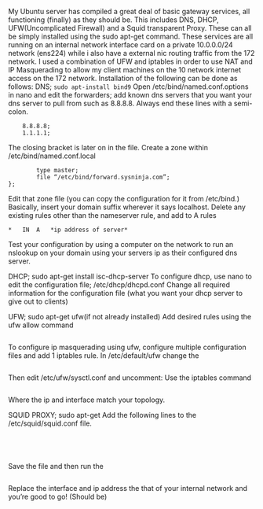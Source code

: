 My Ubuntu server has compiled a great deal of basic gateway services, all functioning (finally) as they should be. 
This includes DNS, DHCP, UFW(Uncomplicated Firewall) and a Squid transparent Proxy. These can all be simply installed using the 
sudo apt-get command. These services are all running on an internal network interface card on a private 10.0.0.0/24 network (ens224) 
while i also have a external nic routing traffic from the 172 network. I used a combination of UFW and iptables in order to use NAT 
and IP Masquerading to allow my client machines on the 10 network internet access on the 172 network.
Installation of the following can be done as follows:
DNS; 
```sudo apt-install bind9```
Open /etc/bind/named.conf.options in nano and edit the forwarders; add known dns servers that you want your dns server to pull from 
such as 8.8.8.8. Always end these lines with a semi-colon.
```Forwarders {
	8.8.8.8;
	1.1.1.1;
```

The closing bracket is later on in the file.
Create a zone within /etc/bind/named.conf.local
```zone “sysninja.” {
		type master;
		file “/etc/bind/forward.sysninja.com”;
};
```
Edit that zone file (you can copy the configuration for it from /etc/bind.)
Basically, insert your domain suffix wherever it says localhost.
Delete any existing rules other than the nameserver rule, and add to A rules

```@	IN	A	*ip address of server*
*	IN	A	*ip address of server*
```

Test your configuration by using a computer on the network to run an nslookup on your domain using your servers ip as their 
configured dns server.

DHCP; sudo apt-get install isc-dhcp-server
To configure dhcp, use nano to edit the configuration file; /etc/dhcp/dhcpd.conf
Change all required information for the configuration file (what you want your dhcp server to give out to clients)

UFW; sudo apt-get ufw(if not already installed)
Add desired rules using the ufw allow command 
```sudo ufw allow bind 9/port number {67}
```
To configure ip masquerading using ufw, configure multiple configuration files and add 1 iptables rule.
In /etc/default/ufw change the 
```DEFAULT_FORWARD_POLICY to “ACCEPT”:
```

Then edit /etc/ufw/sysctl.conf and uncomment:
Use the iptables command 
```iptables -t nat -A POSTROUTING -s 192.168.0.0/16 -o ppp0 -j MASQUERADE
```
Where the ip and interface match your topology.

SQUID PROXY; sudo apt-get 
Add the following lines to the /etc/squid/squid.conf file.
```http_port 3129
```
```http_port 3128 intercept
```
```acl lan src 192.168.0.0/24
```
```http_access allow lan 
```
Save the file and then run the 
```sudo iptables -t nat -A PREROUTING -i enx0050b617c34f -p tcp -m tcp --dport 80 -j DNAT --to-destination 192.168.0.1:3128
```
Replace the interface and ip address the that of your internal network and you’re good to go! (Should be)





